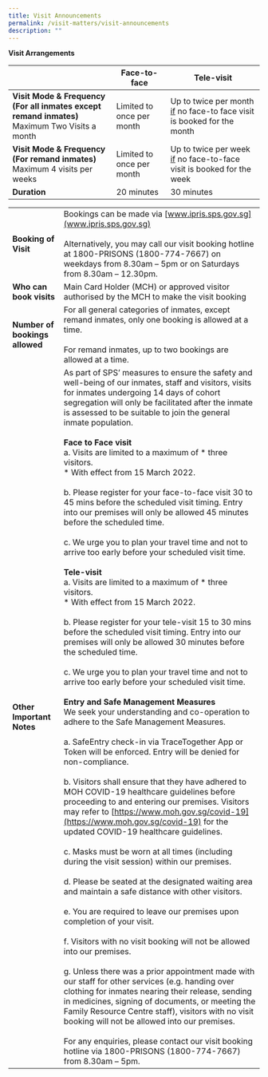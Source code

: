 ```yaml
---
title: Visit Announcements
permalink: /visit-matters/visit-announcements
description: ""
---
```

**Visit Arrangements**

|  |Face-to-face  | Tele-visit  |
| -------- | -------- | -------- |
|**Visit Mode & Frequency<br>(For all inmates except remand inmates)** Maximum Two Visits a month| Limited to once per month |Up to twice per month <u>if</u> no face-to face visit is booked for the month|
|**Visit Mode & Frequency<br>(For remand inmates)** Maximum 4 visits per weeks|Limited to once per month|Up to twice per week <u>if</u> no face-to-face visit is booked for the week|
|**Duration**|20 minutes|30 minutes  |

|  |  |
| -------- | -------- | 
| **Booking of Visit** |Bookings can be made via [www.ipris.sps.gov.sg](www.ipris.sps.gov.sg) <br>&nbsp;<br>Alternatively, you may call our visit booking hotline at 1800-PRISONS (1800-774-7667) on weekdays from 8.30am – 5pm or on Saturdays from 8.30am – 12.30pm. |
|**Who can book visits**|Main Card Holder (MCH) or approved visitor authorised by the MCH to make the visit booking |
|**Number of bookings allowed** |For all general categories of inmates, except remand inmates, only one booking is allowed at a time.<br>&nbsp;<br>For remand inmates, up to two bookings are allowed at a time.|
|**Other Important Notes**|As part of SPS’ measures to ensure the safety and well-being of our inmates, staff and visitors, visits for inmates undergoing 14 days of cohort segregation will only be facilitated after the inmate is assessed to be suitable to join the general inmate population. <br>&nbsp;<br>**Face to Face visit** <br>a.       Visits are limited to a maximum of * three visitors.<br>* With effect from 15 March 2022.<br>&nbsp;<br>b.       Please register for your face-to-face visit 30 to 45 mins before the scheduled visit timing. Entry into our premises will only be allowed 45 minutes before the scheduled time.<br>&nbsp;<br>c.       We urge you to plan your travel time and not to arrive too early before your scheduled visit time.<br>&nbsp;<br>**Tele-visit**<br>a.       Visits are limited to a maximum of * three visitors. <br>* With effect from 15 March 2022.<br>&nbsp;<br>b.       Please register for your tele-visit 15 to 30 mins before the scheduled visit timing. Entry into our premises will only be allowed 30 minutes before the scheduled time.<br>&nbsp;<br>c.      We urge you to plan your travel time and not to arrive too early before your scheduled visit time.<br>&nbsp;<br>**Entry and Safe Management Measures**<br>We seek your understanding and co-operation to adhere to the Safe Management Measures. <br>&nbsp;<br>a.       SafeEntry check-in via TraceTogether App or Token will be enforced. Entry will be denied for non-compliance.<br>&nbsp;<br>b.       Visitors shall ensure that they have adhered to MOH COVID-19 healthcare guidelines before proceeding to and entering our premises. Visitors may refer to [https://www.moh.gov.sg/covid-19](https://www.moh.gov.sg/covid-19) for the updated COVID-19 healthcare guidelines.<br>&nbsp;<br>c.       Masks must be worn at all times (including during the visit session) within our premises.<br>&nbsp;<br>d.       Please be seated at the designated waiting area and maintain a safe distance with other visitors.<br>&nbsp;<br>e.       You are required to leave our premises upon completion of your visit.<br>&nbsp;<br>f.        Visitors with no visit booking will not be allowed into our premises.<br>&nbsp;<br>g.       Unless there was a prior appointment made with our staff for other services (e.g.  handing over clothing for inmates nearing their release, sending in medicines, signing of documents, or meeting the Family Resource Centre staff), visitors with no visit booking will not be allowed into our premises.<br>&nbsp;<br>For any enquiries, please contact our visit booking hotline via 1800-PRISONS (1800-774-7667) from 8.30am – 5pm.  |